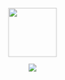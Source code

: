 <p align="center">
  <img src="https://fapcicle.carrd.co/assets/images/image01.gif?v66293077371951" height="100"/>
</p>
<p align="center">
  <a href="https://github.com/anuraghazra/convoychat">
    <img src="https://github-readme-stats.vercel.app/api?username=lenk&show_icons=true&theme=dark" />
  </a>
</p>
